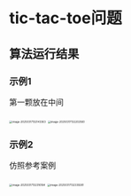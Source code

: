 # tic-tac-toe问题

## 算法运行结果

### 示例1

第一颗放在中间

<img src="https://jujumao-1337815492.cos.ap-shanghai.myqcloud.com/jujumao/picimage-20250317132143363.png" alt="image-20250317132143363" style="zoom:33%;" />

<img src="https://jujumao-1337815492.cos.ap-shanghai.myqcloud.com/jujumao/picimage-20250317132202560.png" alt="image-20250317132202560" style="zoom:33%;" />

### 示例2

仿照参考案例

<img src="https://jujumao-1337815492.cos.ap-shanghai.myqcloud.com/jujumao/picimage-20250317132316164.png" alt="image-20250317132316164" style="zoom:33%;" />

<img src="https://jujumao-1337815492.cos.ap-shanghai.myqcloud.com/jujumao/picimage-20250317132339281.png" alt="image-20250317132339281" style="zoom:33%;" />
